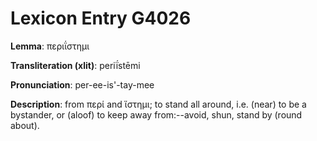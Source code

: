 # Lexicon Entry G4026

**Lemma**: περιΐστημι

**Transliteration (xlit)**: periḯstēmi

**Pronunciation**: per-ee-is'-tay-mee

**Description**:
from περί and ἵστημι; to stand all around, i.e. (near) to be a bystander, or (aloof) to keep away from:--avoid, shun, stand by (round about).
